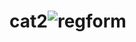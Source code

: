 # cat2![regform](https://github.com/Sfted-vy5chctkbub/cat2/assets/145266495/3e79c1f7-75f8-4c38-aeb0-4ab666e68238)
